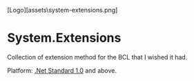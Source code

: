 [Logo][assets\system-extensions.png]
# System.Extensions

Collection of extension method for the BCL that I wished it had.

Platform: [.Net Standard 1.0](https://docs.microsoft.com/en-us/dotnet/standard/net-standard) and above.



